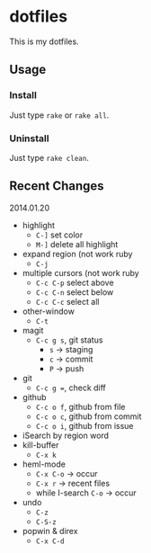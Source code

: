 dotfiles
====

This is my dotfiles.

## Usage

### Install
Just type `rake` or `rake all`.

### Uninstall
Just type `rake clean`.


## Recent Changes

2014.01.20

- highlight
    - `C-]` set color
    - `M-]` delete all highlight
- expand region (not work ruby
    - `C-j`
- multiple cursors (not work ruby
    - `C-c C-p` select above
    - `C-c C-n` select below
    - `C-c C-c` select all
- other-window
    - `C-t`
- magit
    - `C-c g s`, git status
        - `s` -> staging
        - `c` -> commit
        - `P` -> push
- git
    - `C-c g =`, check diff
- github
    - `C-c o f`, github from file
    - `C-c o c`, github from commit
    - `C-c o i`, github from issue    
- iSearch by region word
- kill-buffer
    - `C-x k`
- heml-mode
    - `C-x C-o` -> occur
    - `C-x r`   -> recent files
    - while I-search `C-o` -> occur
- undo
    - `C-z`
    - `C-S-z`
- popwin & direx
    - `C-x C-d`





